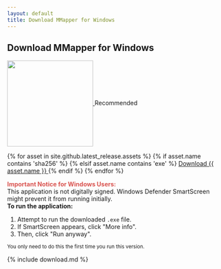 ```yaml
---
layout: default
title: Download MMapper for Windows
---
```


## Download MMapper for Windows

<a href="https://apps.microsoft.com/detail/9p6f2b68rf7g?referrer=appbadge&mode=direct">
     <img src="https://get.microsoft.com/images/en-us%20dark.svg" width="200" style="vertical-align: middle;"/>
</a><span class="recommendation-text"> Recommended</span>

{% for asset in site.github.latest_release.assets %}
{% if asset.name contains 'sha256' %}
{% elsif asset.name contains 'exe' %}
<a href="{{ asset.browser_download_url }}" class="download-link">
    Download {{ asset.name }}
</a>
{% endif %}
{% endfor %}

<div class="notice-box" id="windows-notice">
  <strong style="color: #d9534f;">Important Notice for Windows Users:</strong><br>
  This application is not digitally signed. Windows Defender SmartScreen might prevent it from running initially.<br>
  <strong>To run the application:</strong>
  <ol>
    <li>Attempt to run the downloaded <code>.exe</code> file.</li>
    <li>If SmartScreen appears, click "More info".</li>
    <li>Then, click "Run anyway".</li>
  </ol>
  <small>You only need to do this the first time you run this version.</small>
</div>

{% include download.md %}
